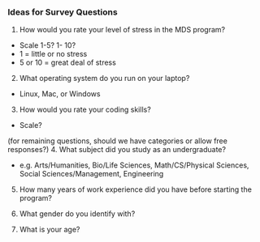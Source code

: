 ### Ideas for Survey Questions


1. How would you rate your level of stress in the MDS program?
  - Scale 1-5? 1- 10?
  - 1 = little or no stress
  - 5 or 10 = great deal of stress

2. What operating system do you run on your laptop?
 - Linux, Mac, or Windows

3. How would you rate your coding skills?
 - Scale?


(for remaining questions, should we have categories or allow free responses?)
4. What subject did you study as an undergraduate?

- e.g. Arts/Humanities, Bio/Life Sciences, Math/CS/Physical Sciences, Social Sciences/Management, Engineering

5. How many years of work experience did you have before starting the program?

6. What gender do you identify with?

7. What is your age?